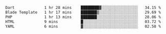 <!--START_SECTION:waka-->

```txt
Dart             1 hr 28 mins    ████████▓░░░░░░░░░░░░░░░░   34.15 %
Blade Template   1 hr 17 mins    ███████▒░░░░░░░░░░░░░░░░░   29.69 %
PHP              1 hr 13 mins    ███████░░░░░░░░░░░░░░░░░░   28.06 %
HTML             9 mins          █░░░░░░░░░░░░░░░░░░░░░░░░   03.72 %
YAML             6 mins          ▓░░░░░░░░░░░░░░░░░░░░░░░░   02.58 %
```

<!--END_SECTION:waka-->
